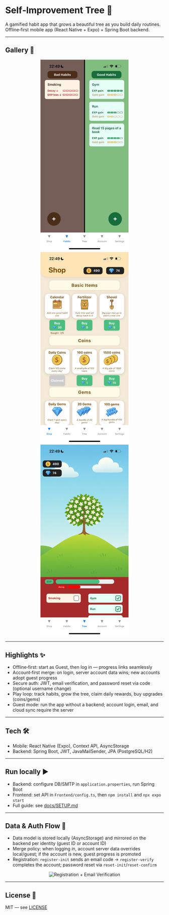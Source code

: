 # Self‑Improvement Tree 🌱

A gamified habit app that grows a beautiful tree as you build daily routines. Offline‑first mobile app (React Native + Expo) + Spring Boot backend.

---

## Gallery 📸

<p align="center">
  <img src="docs/media/habits_screen.png" alt="Habits Screen" width="280" />
  <img src="docs/media/shop_screen.png" alt="Shop" width="280" />
  <img src="docs/media/tree_screen.png" alt="Tree" width="280" />
</p>

---

## Highlights ✨

- Offline‑first: start as Guest, then log in — progress links seamlessly
- Account‑first merge: on login, server account data wins; new accounts adopt guest progress
- Secure auth: JWT, email verification, and password reset via code (optional username change)
- Play loop: track habits, grow the tree, claim daily rewards, buy upgrades (coins/gems)
- Guest mode: run the app without a backend; account login, email, and cloud sync require the server

---

## Tech 🛠

- Mobile: React Native (Expo), Context API, AsyncStorage
- Backend: Spring Boot, JWT, JavaMailSender, JPA (PostgreSQL/H2)

---

## Run locally ▶️

- Backend: configure DB/SMTP in `application.properties`, run Spring Boot
- Frontend: set API in `Frontend/config.ts`, then `npm install` and `npx expo start`
- Full guide: see [docs/SETUP.md](docs/SETUP.md)

---

## Data & Auth Flow 🔐

- Data model is stored locally (AsyncStorage) and mirrored on the backend per identity (guest ID or account ID)
- Merge policy: when logging in, account server data overrides local/guest; if the account is new, guest progress is promoted
- Registration: `register-init` sends an email code → `register-verify` completes the account; password reset via `reset-init`/`reset-confirm`

<p align="center">
  <img src="docs/media/registration_and_email_verification.gif" alt="Registration + Email Verification" width="360" />
</p>

---

## License 📝

MIT — see [LICENSE](LICENSE)
